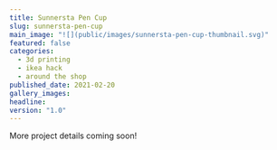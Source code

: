 ```yaml
---
title: Sunnersta Pen Cup
slug: sunnersta-pen-cup
main_image: "![](public/images/sunnersta-pen-cup-thumbnail.svg)"
featured: false
categories:
  - 3d printing
  - ikea hack
  - around the shop
published_date: 2021-02-20
gallery_images: 
headline: 
version: "1.0"
---
```


More project details coming soon!